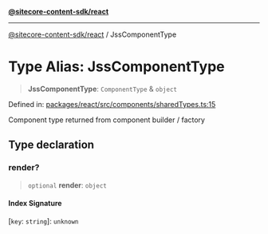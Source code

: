 [**@sitecore-content-sdk/react**](../README.md)

***

[@sitecore-content-sdk/react](../README.md) / JssComponentType

# Type Alias: JssComponentType

> **JssComponentType**: `ComponentType` & `object`

Defined in: [packages/react/src/components/sharedTypes.ts:15](https://github.com/Sitecore/xmc-jss-dev/blob/c05a522c5533cbbabb306233de7c60e3deff8ed5/packages/react/src/components/sharedTypes.ts#L15)

Component type returned from component builder / factory

## Type declaration

### render?

> `optional` **render**: `object`

#### Index Signature

\[`key`: `string`\]: `unknown`
